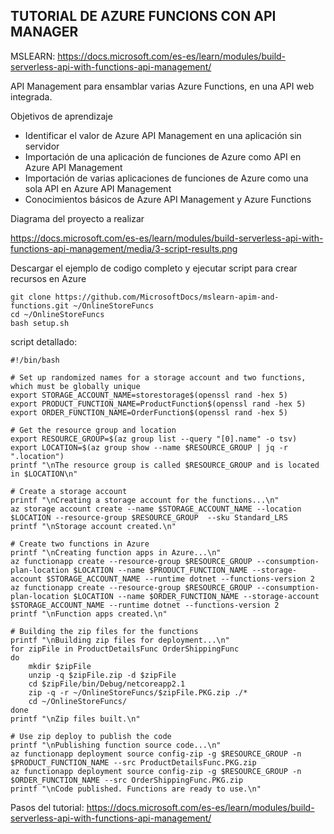 TUTORIAL DE AZURE FUNCIONS CON API MANAGER
-----------------------------------------------------------------
MSLEARN: https://docs.microsoft.com/es-es/learn/modules/build-serverless-api-with-functions-api-management/

API Management para ensamblar varias Azure Functions, en una API web integrada.

Objetivos de aprendizaje

- Identificar el valor de Azure API Management en una aplicación sin servidor
- Importación de una aplicación de funciones de Azure como API en Azure API Management
- Importación de varias aplicaciones de funciones de Azure como una sola API en Azure API Management
- Conocimientos básicos de Azure API Management y Azure Functions

Diagrama del proyecto a realizar

https://docs.microsoft.com/es-es/learn/modules/build-serverless-api-with-functions-api-management/media/3-script-results.png


Descargar el ejemplo de codigo completo y ejecutar script para crear recursos en Azure
```
git clone https://github.com/MicrosoftDocs/mslearn-apim-and-functions.git ~/OnlineStoreFuncs
cd ~/OnlineStoreFuncs
bash setup.sh
```

script detallado:
```
#!/bin/bash

# Set up randomized names for a storage account and two functions, which must be globally unique
export STORAGE_ACCOUNT_NAME=storestorage$(openssl rand -hex 5)
export PRODUCT_FUNCTION_NAME=ProductFunction$(openssl rand -hex 5)
export ORDER_FUNCTION_NAME=OrderFunction$(openssl rand -hex 5)

# Get the resource group and location
export RESOURCE_GROUP=$(az group list --query "[0].name" -o tsv)
export LOCATION=$(az group show --name $RESOURCE_GROUP | jq -r ".location")
printf "\nThe resource group is called $RESOURCE_GROUP and is located in $LOCATION\n"

# Create a storage account
printf "\nCreating a storage account for the functions...\n"
az storage account create --name $STORAGE_ACCOUNT_NAME --location $LOCATION --resource-group $RESOURCE_GROUP  --sku Standard_LRS
printf "\nStorage account created.\n"

# Create two functions in Azure
printf "\nCreating function apps in Azure...\n"
az functionapp create --resource-group $RESOURCE_GROUP --consumption-plan-location $LOCATION --name $PRODUCT_FUNCTION_NAME --storage-account $STORAGE_ACCOUNT_NAME --runtime dotnet --functions-version 2
az functionapp create --resource-group $RESOURCE_GROUP --consumption-plan-location $LOCATION --name $ORDER_FUNCTION_NAME --storage-account $STORAGE_ACCOUNT_NAME --runtime dotnet --functions-version 2
printf "\nFunction apps created.\n"

# Building the zip files for the functions
printf "\nBuilding zip files for deployment...\n"
for zipFile in ProductDetailsFunc OrderShippingFunc
do
    mkdir $zipFile
    unzip -q $zipFile.zip -d $zipFile
    cd $zipFile/bin/Debug/netcoreapp2.1
    zip -q -r ~/OnlineStoreFuncs/$zipFile.PKG.zip ./*
    cd ~/OnlineStoreFuncs/
done
printf "\nZip files built.\n"

# Use zip deploy to publish the code
printf "\nPublishing function source code...\n"
az functionapp deployment source config-zip -g $RESOURCE_GROUP -n $PRODUCT_FUNCTION_NAME --src ProductDetailsFunc.PKG.zip
az functionapp deployment source config-zip -g $RESOURCE_GROUP -n $ORDER_FUNCTION_NAME --src OrderShippingFunc.PKG.zip
printf "\nCode published. Functions are ready to use.\n"
```

Pasos del tutorial:  https://docs.microsoft.com/es-es/learn/modules/build-serverless-api-with-functions-api-management/
